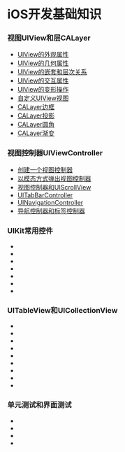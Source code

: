 # iOS开发基础知识

### 视图UIView和层CALayer

  - [UIView的外观属性](https://github.com/Liao-Hexo/iOS-Basics/tree/Description/视图UIView和层CALayer/1.1_UIView的外观属性)
  - [UIView的几何属性](https://github.com/Liao-Hexo/iOS-Basics/tree/Description/视图UIView和层CALayer/1.2_UIView的几何属性)
  - [UIView的嵌套和层次关系](https://github.com/Liao-Hexo/iOS-Basics/tree/Description/视图UIView和层CALayer/1.3_UIView的嵌套和层次关系)
  - [UIView的交互属性](https://github.com/Liao-Hexo/iOS-Basics/tree/Description/视图UIView和层CALayer/1.4_UIView的交互属性)
  - [UIView的变形操作](https://github.com/Liao-Hexo/iOS-Basics/tree/Description/视图UIView和层CALayer/1.5_UIView的变形操作)
  - [自定义UIView视图](https://github.com/Liao-Hexo/iOS-Basics/tree/Description/视图UIView和层CALayer/1.6_自定义UIView视图)
  - [CALayer边框](https://github.com/Liao-Hexo/iOS-Basics/tree/Description/视图UIView和层CALayer/2.1_CALayer边框)
  - [CALayer投影](https://github.com/Liao-Hexo/iOS-Basics/tree/Description/视图UIView和层CALayer/2.2_CALayer投影)
  - [CALayer圆角](https://github.com/Liao-Hexo/iOS-Basics/tree/Description/视图UIView和层CALayer/2.3_CALayer圆角)
  - [CALayer渐变](https://github.com/Liao-Hexo/iOS-Basics/tree/Description/视图UIView和层CALayer/2.4_CALayer渐变)

### 视图控制器UIViewController

  - [创建一个视图控制器](https://github.com/Liao-Hexo/iOS-Basics/tree/Description/视图控制器UIViewController/1.1_创建一个视图控制器)
  - [以模态方式弹出视图控制器](https://github.com/Liao-Hexo/iOS-Basics/tree/Description/视图控制器UIViewController/1.2_以模态方式弹出视图控制器)
  - [视图控制器和UIScrollView](https://github.com/Liao-Hexo/iOS-Basics/tree/Description/视图控制器UIViewController/1.3_视图控制器和UIScrollView)
  - [UITabBarController](https://github.com/Liao-Hexo/iOS-Basics/tree/Description/视图控制器UIViewController/2.1_UITabBarController)
  - [UINavigationController](https://github.com/Liao-Hexo/iOS-Basics/tree/Description/视图控制器UIViewController/3.1_UINavigationController)
  - [导航控制器和标签控制器](https://github.com/Liao-Hexo/iOS-Basics/tree/Description/视图控制器UIViewController/4.1_导航控制器和标签控制器)

### UIKit常用控件

  - []()
  - []()
  - []()
  - []()
  - []()
  - []()
  - []()

### UITableView和UICollectionView

  - []()
  - []()
  - []()
  - []()
  - []()
  - []()
  - []()
  - []()
  - []()

### 单元测试和界面测试

  - []()
  - []()
  - []()
  - []()
